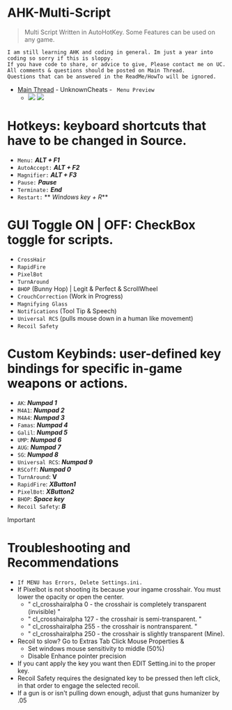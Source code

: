 # AHK-Multi-Script
> Multi Script Written in AutoHotKey.
> Some Features can be used on any game.
 ```
I am still learning AHK and coding in general. Im just a year into coding so sorry if this is sloppy.
If you have code to share, or advice to give, Please contact me on UC.
All comments & questions should be posted on Main Thread.
Questions that can be answered in the ReadMe/HowTo will be ignored.
```

* [Main Thread](https://www.unknowncheats.me/forum/counter-strike-2-releases/605440-ahk-multiscript-peans-rcs.html) - UnknownCheats -
 `` Menu Preview``
  * ![](https://i.imgur.com/tN9YTre.png) ![](https://i.imgur.com/ExUlp4f.png)
# Hotkeys: keyboard shortcuts that have to be changed in Source.
* ``Menu:`` **_ALT + F1_**
* ``AutoAccept:`` **_ALT + F2_**
* ``Magnifier:`` **_ALT + F3_**
* ``Pause:`` **_Pause_** 
* ``Terminate:`` **_End_** 
* ``Restart:`` ** _Windows key + R_**

# GUI Toggle ON | OFF: CheckBox toggle for scripts.
* ``CrossHair``
* ``RapidFire``
* ``PixelBot``
* ``TurnAround``
* ``BHOP`` (Bunny Hop) | Legit & Perfect & ScrollWheel
* ``CrouchCorrection`` (Work in Progress)
* ``Magnifying Glass``
* ``Notifications`` (Tool Tip & Speech)
* ``Universal RCS`` (pulls mouse down in a human like movement)
* ``Recoil Safety``

# Custom Keybinds: user-defined key bindings for specific in-game weapons or actions.
* ``AK``: **_Numpad 1_**
* ``M4A1``: **_Numpad 2_**
* ``M4A4``: **_Numpad 3_**
* ``Famas``: **_Numpad 4_**
* ``Galil``: **_Numpad 5_**
* ``UMP``: **_Numpad 6_**
* ``AUG``: **_Numpad 7_**
* ``SG``: **_Numpad 8_**
* ``Universal RCS``: **_Numpad 9_**
* ``RSCoff``: **_Numpad 0_**
* ``TurnAround``: **V** 
* ``RapidFire``: **_XButton1_**
* ``PixelBot``: **_XButton2_** 
* ``BHOP``: **_Space key_**
* ``Recoil Safety``: **_B_**

> [!IMPORTANT]
> # Troubleshooting and Recommendations 
> * ``If MENU has Errors, Delete Settings.ini.``
> * If Pixelbot is not shooting its because your ingame crosshair. You must lower the opacity or open the center. 
>   * " cl_crosshairalpha 0 - the crosshair is completely transparent (invisible) "
>   * " cl_crosshairalpha 127 - the crosshair is semi-transparent. "
>   * " cl_crosshairalpha 255 - the crosshair is nontransparent. "
>   * " cl_crosshairalpha 250 - the crosshair is slightly transparent (Mine).
> * Recoil to slow? Go to Extras Tab Click Mouse Properties &
>   * Set windows mouse sensitivity to middle (50%)
>   * Disable Enhance pointer precision
> * If you cant apply the key you want then EDIT Setting.ini to the proper key.
> * Recoil Safety requires the designated key to be pressed then left click, in that order to engage the selected recoil.
> * If a gun is or isn't pulling down enough, adjust that guns humanizer by .05
